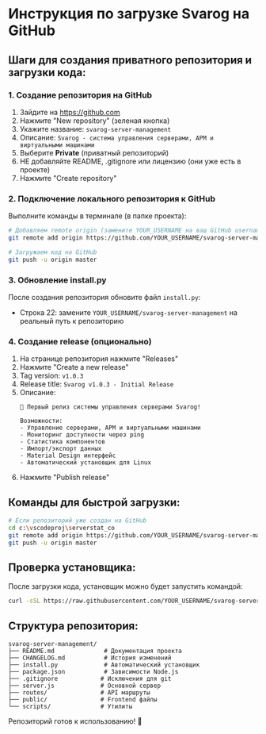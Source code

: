 # Инструкция по загрузке Svarog на GitHub

## Шаги для создания приватного репозитория и загрузки кода:

### 1. Создание репозитория на GitHub
1. Зайдите на https://github.com
2. Нажмите "New repository" (зеленая кнопка)
3. Укажите название: `svarog-server-management`
4. Описание: `Svarog - система управления серверами, АРМ и виртуальными машинами`
5. Выберите **Private** (приватный репозиторий)
6. НЕ добавляйте README, .gitignore или лицензию (они уже есть в проекте)
7. Нажмите "Create repository"

### 2. Подключение локального репозитория к GitHub
Выполните команды в терминале (в папке проекта):

```bash
# Добавляем remote origin (замените YOUR_USERNAME на ваш GitHub username)
git remote add origin https://github.com/YOUR_USERNAME/svarog-server-management.git

# Загружаем код на GitHub
git push -u origin master
```

### 3. Обновление install.py
После создания репозитория обновите файл `install.py`:
- Строка 22: замените `YOUR_USERNAME/svarog-server-management` на реальный путь к репозиторию

### 4. Создание release (опционально)
1. На странице репозитория нажмите "Releases"
2. Нажмите "Create a new release"
3. Tag version: `v1.0.3`
4. Release title: `Svarog v1.0.3 - Initial Release`
5. Описание:
   ```
   🎉 Первый релиз системы управления серверами Svarog!
   
   Возможности:
   - Управление серверами, АРМ и виртуальными машинами
   - Мониторинг доступности через ping
   - Статистика компонентов
   - Импорт/экспорт данных
   - Material Design интерфейс
   - Автоматический установщик для Linux
   ```
6. Нажмите "Publish release"

## Команды для быстрой загрузки:

```bash
# Если репозиторий уже создан на GitHub
cd c:\vscodeproj\serverstat_co
git remote add origin https://github.com/YOUR_USERNAME/svarog-server-management.git
git push -u origin master
```

## Проверка установщика:

После загрузки кода, установщик можно будет запустить командой:
```bash
curl -sSL https://raw.githubusercontent.com/YOUR_USERNAME/svarog-server-management/main/install.py | python3
```

## Структура репозитория:
```
svarog-server-management/
├── README.md              # Документация проекта
├── CHANGELOG.md           # История изменений
├── install.py             # Автоматический установщик
├── package.json           # Зависимости Node.js
├── .gitignore            # Исключения для git
├── server.js             # Основной сервер
├── routes/               # API маршруты
├── public/               # Frontend файлы
└── scripts/              # Утилиты
```

Репозиторий готов к использованию! 🚀